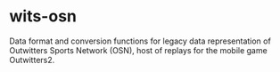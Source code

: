 # wits-osn
Data format and conversion functions for legacy data representation of Outwitters Sports Network (OSN), host of replays for the mobile game Outwitters2.
